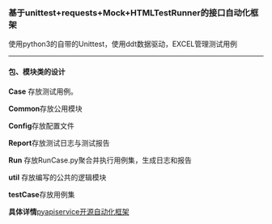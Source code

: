 ### 基于unittest+requests+Mock+HTMLTestRunner的接口自动化框架

使用python3的自带的Unittest，使用ddt数据驱动，EXCEL管理测试用例

---
#### 包、模块类的设计
**Case**     存放测试用例。

**Common**存放公用模块

**Config**存放配置文件

**Report**存放测试日志与测试报告



**Run** 存放RunCase.py聚合并执行用例集，生成日志和报告


**util** 存放编写的公共的逻辑模块

**testCase**存放用例集

**具体详情**[pyapiservice开源自动化框架](https://www.jianshu.com/p/308dad38236b)

